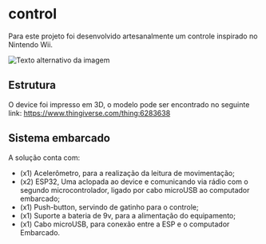 # control

Para este projeto foi desenvolvido artesanalmente um controle inspirado no Nintendo Wii.

![Texto alternativo da imagem](photos/device.png)

## Estrutura

O device foi impresso em 3D, o modelo pode ser encontrado no seguinte link: https://www.thingiverse.com/thing:6283638

## Sistema embarcado

A solução conta com:

- (x1) Acelerômetro, para a realização da leitura de movimentação;
- (x2) ESP32, Uma aclopada ao device e comunicando via rádio com o segundo microcontrolador, ligado por cabo microUSB ao computador embarcado;
- (x1) Push-button, servindo de gatinho para o controle;
- (x1) Suporte a bateria de 9v, para a alimentação do equipamento;
- (x1) Cabo microUSB, para conexão entre a ESP e o computador Embarcado.
